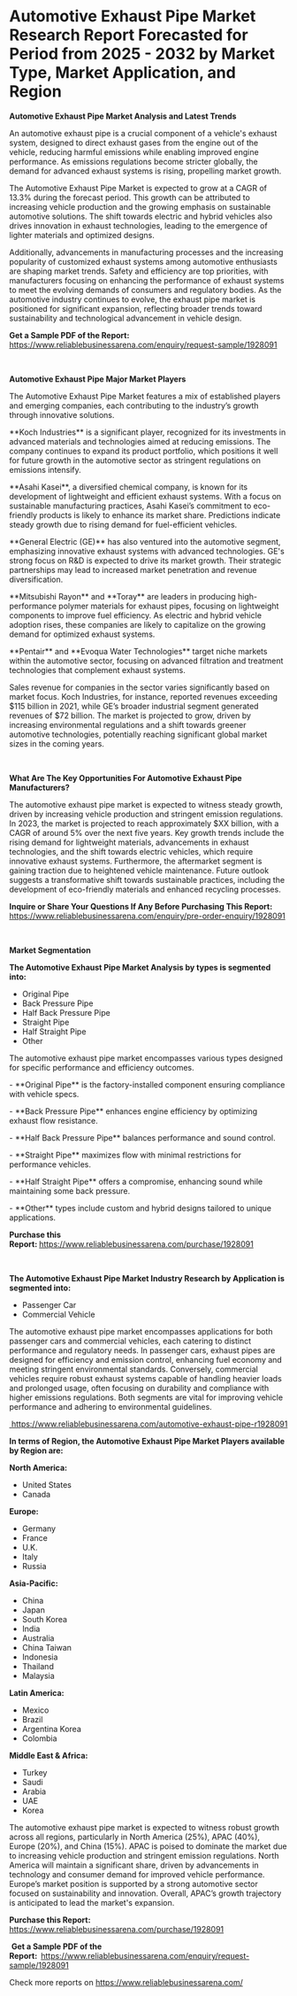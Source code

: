 <p><h1>Automotive Exhaust Pipe Market Research Report Forecasted for Period from 2025 -  2032 by Market Type, Market Application, and Region</h1></p><p><strong>Automotive Exhaust Pipe Market Analysis and Latest Trends</strong></p>
<p><p>An automotive exhaust pipe is a crucial component of a vehicle's exhaust system, designed to direct exhaust gases from the engine out of the vehicle, reducing harmful emissions while enabling improved engine performance. As emissions regulations become stricter globally, the demand for advanced exhaust systems is rising, propelling market growth.</p><p>The Automotive Exhaust Pipe Market is expected to grow at a CAGR of 13.3% during the forecast period. This growth can be attributed to increasing vehicle production and the growing emphasis on sustainable automotive solutions. The shift towards electric and hybrid vehicles also drives innovation in exhaust technologies, leading to the emergence of lighter materials and optimized designs.</p><p>Additionally, advancements in manufacturing processes and the increasing popularity of customized exhaust systems among automotive enthusiasts are shaping market trends. Safety and efficiency are top priorities, with manufacturers focusing on enhancing the performance of exhaust systems to meet the evolving demands of consumers and regulatory bodies. As the automotive industry continues to evolve, the exhaust pipe market is positioned for significant expansion, reflecting broader trends toward sustainability and technological advancement in vehicle design.</p></p>
<p><strong>Get a Sample PDF of the Report:&nbsp;</strong> <a href="https://www.reliablebusinessarena.com/enquiry/request-sample/1928091?utm_campaign=2527&utm_medium=2&utm_source=Github&utm_content=ia&utm_term=29032025&utm_id=automotive-exhaust-pipe">https://www.reliablebusinessarena.com/enquiry/request-sample/1928091</a></p>
<p>&nbsp;</p>
<p><strong>Automotive Exhaust Pipe Major Market Players</strong></p>
<p><p>The Automotive Exhaust Pipe Market features a mix of established players and emerging companies, each contributing to the industry’s growth through innovative solutions.</p><p>**Koch Industries** is a significant player, recognized for its investments in advanced materials and technologies aimed at reducing emissions. The company continues to expand its product portfolio, which positions it well for future growth in the automotive sector as stringent regulations on emissions intensify.</p><p>**Asahi Kasei**, a diversified chemical company, is known for its development of lightweight and efficient exhaust systems. With a focus on sustainable manufacturing practices, Asahi Kasei’s commitment to eco-friendly products is likely to enhance its market share. Predictions indicate steady growth due to rising demand for fuel-efficient vehicles.</p><p>**General Electric (GE)** has also ventured into the automotive segment, emphasizing innovative exhaust systems with advanced technologies. GE's strong focus on R&D is expected to drive its market growth. Their strategic partnerships may lead to increased market penetration and revenue diversification.</p><p>**Mitsubishi Rayon** and **Toray** are leaders in producing high-performance polymer materials for exhaust pipes, focusing on lightweight components to improve fuel efficiency. As electric and hybrid vehicle adoption rises, these companies are likely to capitalize on the growing demand for optimized exhaust systems.</p><p>**Pentair** and **Evoqua Water Technologies** target niche markets within the automotive sector, focusing on advanced filtration and treatment technologies that complement exhaust systems. </p><p>Sales revenue for companies in the sector varies significantly based on market focus. Koch Industries, for instance, reported revenues exceeding $115 billion in 2021, while GE’s broader industrial segment generated revenues of $72 billion. The market is projected to grow, driven by increasing environmental regulations and a shift towards greener automotive technologies, potentially reaching significant global market sizes in the coming years.</p></p>
<p>&nbsp;</p>
<p><strong>What Are The Key Opportunities For Automotive Exhaust Pipe Manufacturers?</strong></p>
<p><p>The automotive exhaust pipe market is expected to witness steady growth, driven by increasing vehicle production and stringent emission regulations. In 2023, the market is projected to reach approximately $XX billion, with a CAGR of around 5% over the next five years. Key growth trends include the rising demand for lightweight materials, advancements in exhaust technologies, and the shift towards electric vehicles, which require innovative exhaust systems. Furthermore, the aftermarket segment is gaining traction due to heightened vehicle maintenance. Future outlook suggests a transformative shift towards sustainable practices, including the development of eco-friendly materials and enhanced recycling processes.</p></p>
<p><strong>Inquire or Share Your Questions If Any Before Purchasing This Report:</strong> <a href="https://www.reliablebusinessarena.com/enquiry/pre-order-enquiry/1928091?utm_campaign=2527&utm_medium=2&utm_source=Github&utm_content=ia&utm_term=29032025&utm_id=automotive-exhaust-pipe">https://www.reliablebusinessarena.com/enquiry/pre-order-enquiry/1928091</a></p>
<p>&nbsp;</p>
<p><strong>Market Segmentation</strong></p>
<p><strong>The Automotive Exhaust Pipe Market Analysis by types is segmented into:</strong></p>
<p><ul><li>Original Pipe</li><li>Back Pressure Pipe</li><li>Half Back Pressure Pipe</li><li>Straight Pipe</li><li>Half Straight Pipe</li><li>Other</li></ul></p>
<p><p>The automotive exhaust pipe market encompasses various types designed for specific performance and efficiency outcomes. </p><p>- **Original Pipe** is the factory-installed component ensuring compliance with vehicle specs.  </p><p>- **Back Pressure Pipe** enhances engine efficiency by optimizing exhaust flow resistance.  </p><p>- **Half Back Pressure Pipe** balances performance and sound control.  </p><p>- **Straight Pipe** maximizes flow with minimal restrictions for performance vehicles.  </p><p>- **Half Straight Pipe** offers a compromise, enhancing sound while maintaining some back pressure.  </p><p>- **Other** types include custom and hybrid designs tailored to unique applications.</p></p>
<p><strong>Purchase this Report:&nbsp;</strong><a href="https://www.reliablebusinessarena.com/purchase/1928091?utm_campaign=2527&utm_medium=2&utm_source=Github&utm_content=ia&utm_term=29032025&utm_id=automotive-exhaust-pipe">https://www.reliablebusinessarena.com/purchase/1928091</a></p>
<p>&nbsp;</p>
<p><strong>The Automotive Exhaust Pipe Market Industry Research by Application is segmented into:</strong></p>
<p><ul><li>Passenger Car</li><li>Commercial Vehicle</li></ul></p>
<p><p>The automotive exhaust pipe market encompasses applications for both passenger cars and commercial vehicles, each catering to distinct performance and regulatory needs. In passenger cars, exhaust pipes are designed for efficiency and emission control, enhancing fuel economy and meeting stringent environmental standards. Conversely, commercial vehicles require robust exhaust systems capable of handling heavier loads and prolonged usage, often focusing on durability and compliance with higher emissions regulations. Both segments are vital for improving vehicle performance and adhering to environmental guidelines.</p></p>
<p><a href="https://www.reliablebusinessarena.com/automotive-exhaust-pipe-r1928091?utm_campaign=2527&utm_medium=2&utm_source=Github&utm_content=ia&utm_term=29032025&utm_id=automotive-exhaust-pipe">&nbsp;https://www.reliablebusinessarena.com/automotive-exhaust-pipe-r1928091</a></p>
<p><strong>In terms of Region, the Automotive Exhaust Pipe Market Players available by Region are:</strong></p>
<p>
    <p> <strong> North America: </strong>
        <ul>
            <li>United States</li>
            <li>Canada</li>
        </ul>
        </p> 
    <p> <strong> Europe: </strong>
        <ul>
            <li>Germany</li>
            <li>France</li>
            <li>U.K.</li>
            <li>Italy</li>
            <li>Russia</li>
        </ul>
        </p> 
    <p> <strong> Asia-Pacific: </strong>
        <ul>
            <li>China</li>
            <li>Japan</li>
            <li>South Korea</li>
            <li>India</li>
            <li>Australia</li>
            <li>China Taiwan</li>
            <li>Indonesia</li>
            <li>Thailand</li>
            <li>Malaysia</li>
        </ul>
        </p> 
    <p> <strong> Latin America: </strong>
        <ul>
            <li>Mexico</li>
            <li>Brazil</li>
            <li>Argentina Korea</li>
            <li>Colombia</li>
        </ul>
        </p> 
    <p> <strong> Middle East & Africa: </strong>
        <ul>
            <li>Turkey</li>
            <li>Saudi</li>
            <li>Arabia</li>
            <li>UAE</li>
            <li>Korea</li>
        </ul>
    </p>
    </p>
<p><p>The automotive exhaust pipe market is expected to witness robust growth across all regions, particularly in North America (25%), APAC (40%), Europe (20%), and China (15%). APAC is poised to dominate the market due to increasing vehicle production and stringent emission regulations. North America will maintain a significant share, driven by advancements in technology and consumer demand for improved vehicle performance. Europe’s market position is supported by a strong automotive sector focused on sustainability and innovation. Overall, APAC’s growth trajectory is anticipated to lead the market's expansion.</p></p>
<p><strong>Purchase this Report: </strong><a href="https://www.reliablebusinessarena.com/purchase/1928091?utm_campaign=2527&utm_medium=2&utm_source=Github&utm_content=ia&utm_term=29032025&utm_id=automotive-exhaust-pipe">https://www.reliablebusinessarena.com/purchase/1928091</a></p>
<p>&nbsp;<strong>Get a Sample PDF of the Report:&nbsp;&nbsp;</strong><a href="https://www.reliablebusinessarena.com/enquiry/request-sample/1928091?utm_campaign=2527&utm_medium=2&utm_source=Github&utm_content=ia&utm_term=29032025&utm_id=automotive-exhaust-pipe">https://www.reliablebusinessarena.com/enquiry/request-sample/1928091</a></p>
<p><strong></strong></p>
<p>Check more reports on <a href="https://www.reliablebusinessarena.com/?utm_campaign=2527&utm_medium=2&utm_source=Github&utm_content=ia&utm_term=29032025&utm_id=automotive-exhaust-pipe">https://www.reliablebusinessarena.com/</a></p>